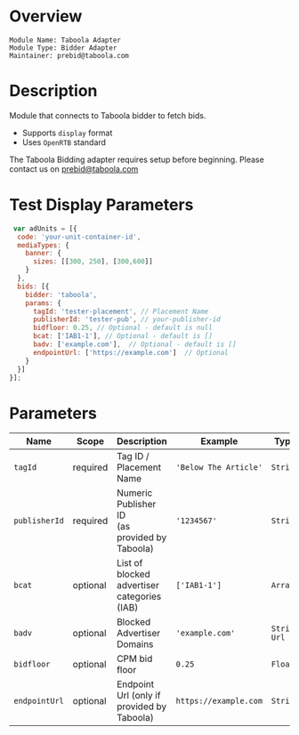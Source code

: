 # Overview

```
Module Name: Taboola Adapter
Module Type: Bidder Adapter
Maintainer: prebid@taboola.com
```

# Description

Module that connects to Taboola bidder to fetch bids.
- Supports `display` format
- Uses `OpenRTB` standard

The Taboola Bidding adapter requires setup before beginning. Please contact us on prebid@taboola.com

# Test Display Parameters
``` javascript
 var adUnits = [{
  code: 'your-unit-container-id',
  mediaTypes: {
    banner: {
      sizes: [[300, 250], [300,600]]
    }
  },
  bids: [{
    bidder: 'taboola',
    params: {
      tagId: 'tester-placement', // Placement Name
      publisherId: 'tester-pub', // your-publisher-id
      bidfloor: 0.25, // Optional - default is null
      bcat: ['IAB1-1'], // Optional - default is []
      badv: ['example.com'],  // Optional - default is []
      endpointUrl: ['https://example.com']  // Optional
    }
  }]
}];
```

# Parameters

| Name          | Scope    | Description                                             | Example                    | Type         |
|---------------|----------|---------------------------------------------------------|----------------------------|--------------|
| `tagId`       | required | Tag ID / Placement Name <br>                            | `'Below The Article'`      | `String`     |
| `publisherId` | required | Numeric Publisher ID <br>(as provided by Taboola)       | `'1234567'`                | `String`     |
| `bcat`        | optional | List of blocked advertiser categories (IAB)             | `['IAB1-1']`               | `Array`      |
| `badv`        | optional | Blocked Advertiser Domains                              | `'example.com'`            | `String Url` |
| `bidfloor`    | optional | CPM bid floor                                           | `0.25`                     | `Float`      |
| `endpointUrl` | optional | Endpoint Url (only if provided by Taboola)              | `https://example.com`      | `String`     |


